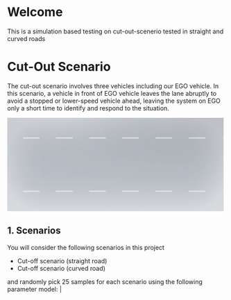 # Welcome

This is a simulation based testing on cut-out-scenerio tested in straight and curved roads

# Cut-Out Scenario

The cut-out scenario involves three vehicles including our EGO vehicle. In this scenario, a vehicle in front of EGO vehicle leaves the lane abruptly to avoid a stopped or lower-speed vehicle ahead, leaving the system on EGO only a short time to identify and respond to the situation.


![alt text](image.gif)

## 1. Scenarios

You will consider the following scenarios in this project

- Cut-off scenario (straight road)
- Cut-off scenario (curved road)

and randomly pick 25 samples for each scenario using the following parameter model:
|